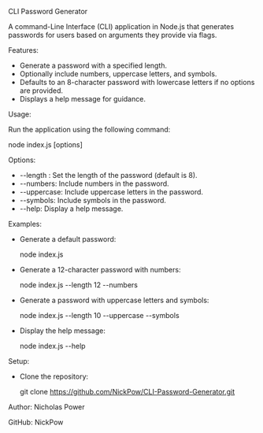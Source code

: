 CLI Password Generator

A command-Line Interface (CLI) application in Node.js that generates passwords for users based on arguments they provide via flags.

Features:
* Generate a password with a specified length.
* Optionally include numbers, uppercase letters, and symbols.
* Defaults to an 8-character password with lowercase letters if no options are provided.
* Displays a help message for guidance.

Usage:

Run the application using the following command:

node index.js [options]

Options:
* --length <n>: Set the length of the password (default is 8).
* --numbers: Include numbers in the password.
* --uppercase: Include uppercase letters in the password.
* --symbols: Include symbols in the password.
* --help: Display a help message.

Examples:
* Generate a default password:
   
  node index.js 
  
* Generate a 12-character password with numbers:
   
  node index.js --length 12 --numbers 
  
* Generate a password with uppercase letters and symbols:
   
  node index.js --length 10 --uppercase --symbols 
  
* Display the help message:
   
  node index.js --help 


Setup:
* Clone the repository:

     git clone https://github.com/NickPow/CLI-Password-Generator.git

Author: Nicholas Power

GitHub: NickPow
